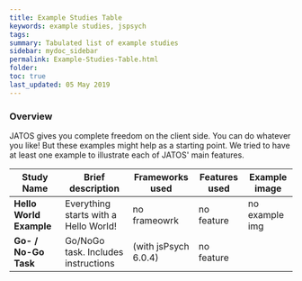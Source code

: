 ```yaml
---
title: Example Studies Table
keywords: example studies, jspsych
tags:
summary: Tabulated list of example studies 
sidebar: mydoc_sidebar
permalink: Example-Studies-Table.html
folder:
toc: true
last_updated: 05 May 2019
---
```


### Overview
JATOS gives you complete freedom on the client side. You can do whatever you like! But these examples might help as a starting point. We tried to have at least one example to illustrate each of JATOS' main features. 

| Study Name             | Brief description   | Frameworks used | Features used    | Example image  |
|-------------------|-------------------|-------------------|-------------------|-------------------|
| **Hello World Example** | Everything starts with a Hello World! | no frameowrk | no feature| no example img |
| **Go- / No-Go Task** | Go/NoGo task. Includes instructions |  (with jsPsych 6.0.4) | no feature|  <span class="glyphicon glyphicon-ok-sign"></span> |
